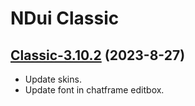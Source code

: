 # NDui Classic

## [Classic-3.10.2](https://github.com/siweia/NDui/tree/Classic-3.10.2) (2023-8-27)

- Update skins.
- Update font in chatframe editbox.